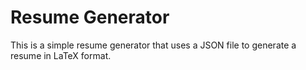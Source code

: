 # Resume Generator

This is a simple resume generator that uses a JSON file to generate a resume in LaTeX format.